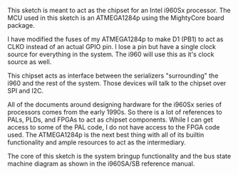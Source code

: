 This sketch is meant to act as the chipset for an Intel i960Sx processor. 
The MCU used in this sketch is an ATMEGA1284p using the MightyCore board
package. 

I have modified the fuses of my ATMEGA1284p to make D1 (PB1) to act as CLKO
instead of an actual GPIO pin. I lose a pin but have a single clock source for
everything in the system. The i960 will use this as it's clock source as well. 

This chipset acts as interface between the serializers "surrounding" the i960
and the rest of the system. Those devices will talk to the chipset over SPI and
I2C. 

All of the documents around designing hardware for the i960Sx series of
processors comes from the early 1990s. So there is a lot of references to PALs,
PLDs, and FPGAs to act as chipset components. While I can get access to some of
the PAL code, I do not have access to the FPGA code used. The ATMEGA1284p is
the next best thing with all of its builtin functionality and ample resources
to act as the intermediary. 

The core of this sketch is the system bringup functionality and the bus state
machine diagram as shown in the i960SA/SB reference manual. 

